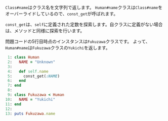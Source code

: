 `Class#name`はクラス名を文字列で返します。
`Human#name`クラスは`Class#name`をオーバーライドしているので、`const_get`が呼ばれます。

`const_get`は、`self`に定義された定数を探索します。自クラスに定義がない場合は、メソッドと同様に探索を行います。

問題コードの5行目時点のインスタンスは`Fukuzawa`クラスです。
よって、`Human#name`は`Fukuzawa`クラスの`Yukichi`を返します。

```ruby
 1: class Human
 2:   NAME = "Unknown"
 3: 
 4:   def self.name
 5:     const_get(:NAME)
 6:   end
 7: end
 8: 
 9: class Fukuzawa < Human
10:   NAME = "Yukichi"
11: end
12: 
13: puts Fukuzawa.name
```
